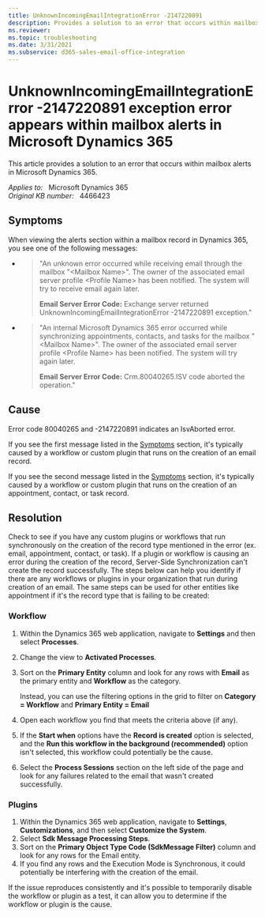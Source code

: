 ```yaml
---
title: UnknownIncomingEmailIntegrationError -2147220891
description: Provides a solution to an error that occurs within mailbox alerts in Microsoft Dynamics 365.
ms.reviewer: 
ms.topic: troubleshooting
ms.date: 3/31/2021
ms.subservice: d365-sales-email-office-integration
---
```

# UnknownIncomingEmailIntegrationError -2147220891 exception error appears within mailbox alerts in Microsoft Dynamics 365

This article provides a solution to an error that occurs within mailbox alerts in Microsoft Dynamics 365.

_Applies to:_ &nbsp; Microsoft Dynamics 365  
_Original KB number:_ &nbsp; 4466423

## Symptoms

When viewing the alerts section within a mailbox record in Dynamics 365, you see one of the following messages:

- > "An unknown error occurred while receiving email through the mailbox "\<Mailbox Name>". The owner of the associated email server profile \<Profile Name> has been notified. The system will try to receive email again later.
    >
    > **Email Server Error Code:** Exchange server returned UnknownIncomingEmailIntegrationError -2147220891 exception."

- > "An internal Microsoft Dynamics 365 error occurred while synchronizing appointments, contacts, and tasks for the mailbox "\<Mailbox Name>". The owner of the associated email server profile \<Profile Name> has been notified. The system will try again later.
    >
    > **Email Server Error Code:**  Crm.80040265.ISV code aborted the operation."

## Cause

Error code 80040265 and -2147220891 indicates an IsvAborted error.

If you see the first message listed in the [Symptoms](#symptoms) section, it's typically caused by a workflow or custom plugin that runs on the creation of an email record.

If you see the second message listed in the [Symptoms](#symptoms) section, it's typically caused by a workflow or custom plugin that runs on the creation of an appointment, contact, or task record.

## Resolution

Check to see if you have any custom plugins or workflows that run synchronously on the creation of the record type mentioned in the error (ex. email, appointment, contact, or task). If a plugin or workflow is causing an error during the creation of the record, Server-Side Synchronization can't create the record successfully. The steps below can help you identify if there are any workflows or plugins in your organization that run during creation of an email. The same steps can be used for other entities like appointment if it's the record type that is failing to be created:  

### Workflow

1. Within the Dynamics 365 web application, navigate to **Settings** and then select **Processes**.
2. Change the view to **Activated Processes**.
3. Sort on the **Primary Entity** column and look for any rows with **Email** as the primary entity and **Workflow** as the category.

    Instead, you can use the filtering options in the grid to filter on **Category = Workflow** and **Primary Entity = Email**

4. Open each workflow you find that meets the criteria above (if any).
5. If the **Start when** options have the **Record is created** option is selected, and the **Run this workflow in the background (recommended)** option isn't selected, this workflow could potentially be the cause.
6. Select the **Process Sessions** section on the left side of the page and look for any failures related to the email that wasn't created successfully.

### Plugins

1. Within the Dynamics 365 web application, navigate to **Settings**, **Customizations**, and then select **Customize the System**.
2. Select **Sdk Message Processing Steps**.
3. Sort on the **Primary Object Type Code (SdkMessage Filter)** column and look for any rows for the Email entity.
4. If you find any rows and the Execution Mode is Synchronous, it could potentially be interfering with the creation of the email.

If the issue reproduces consistently and it's possible to temporarily disable the workflow or plugin as a test, it can allow you to determine if the workflow or plugin is the cause.
